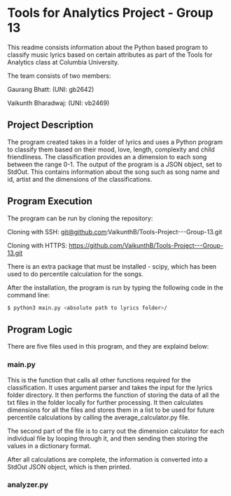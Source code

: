 # Tools for Analytics Project - Group 13

This readme consists information about the Python based program to classify music lyrics based on certain attributes as part of the Tools for Analytics class at Columbia University.

The team consists of two members:

Gaurang Bhatt: (UNI: gb2642)

Vaikunth Bharadwaj: (UNI: vb2469)


## Project Description

The program created takes in a folder of lyrics and uses a Python program to classify them based on their mood, love, length, complexity and child friendliness. The classification provides an a dimension to each song between the range 0-1. The output of the program is a JSON object, set to StdOut. This contains information about the song such as song name and id, artist and the dimensions of the classifications.

## Program Execution

The program can be run by cloning the repository:

Cloning with SSH: git@github.com:VaikunthB/Tools-Project---Group-13.git

Cloning with HTTPS: https://github.com/VaikunthB/Tools-Project---Group-13.git

There is an extra package that must be installed - scipy, which has been used to do percentile calculation for the songs.

After the installation, the program is run by typing the following code in the command line:

```bash
$ python3 main.py <absolute path to lyrics folder>/
```

## Program Logic

There are five files used in this program, and they are explaind below:

### main.py

This is the function that calls all other functions required for the classification. It uses argument parser and takes the input for the lyrics folder directory. It then performs the function of storing the data of all the txt files in the folder locally for further processing. It then calculates dimensions for all the files and stores them in a list to be used for future percentile calculations by calling the average_calculator.py file.

The second part of the file is to carry out the dimension calculator for each individual file by looping through it, and then sending then storing the values in a dictionary format. 

After all calculations are complete, the information is converted into a StdOut JSON object, which is then printed.

### analyzer.py
